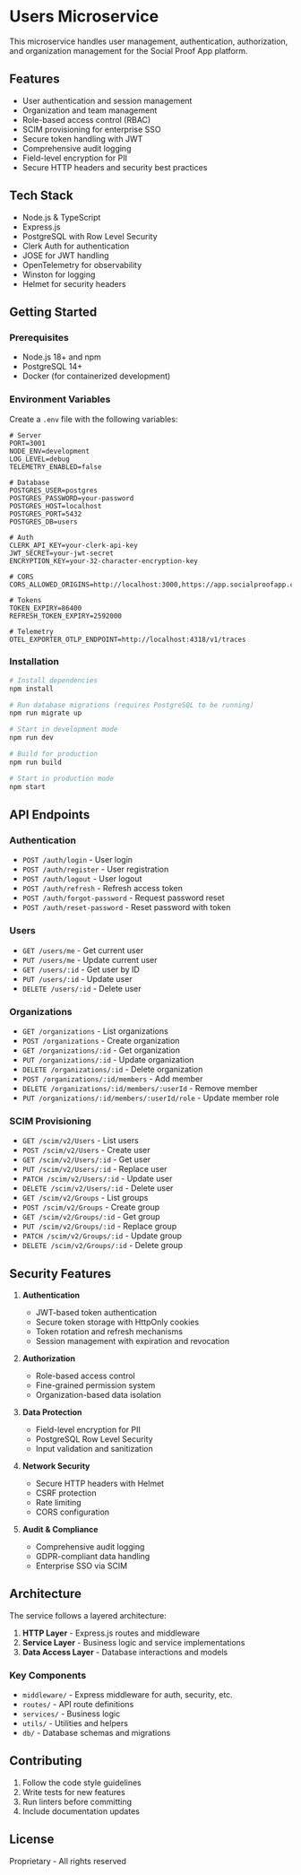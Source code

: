 # Users Microservice

This microservice handles user management, authentication, authorization, and organization management for the Social Proof App platform.

## Features

- User authentication and session management
- Organization and team management
- Role-based access control (RBAC)
- SCIM provisioning for enterprise SSO
- Secure token handling with JWT
- Comprehensive audit logging
- Field-level encryption for PII
- Secure HTTP headers and security best practices

## Tech Stack

- Node.js & TypeScript
- Express.js
- PostgreSQL with Row Level Security
- Clerk Auth for authentication
- JOSE for JWT handling
- OpenTelemetry for observability
- Winston for logging
- Helmet for security headers

## Getting Started

### Prerequisites

- Node.js 18+ and npm
- PostgreSQL 14+
- Docker (for containerized development)

### Environment Variables

Create a `.env` file with the following variables:

```env
# Server
PORT=3001
NODE_ENV=development
LOG_LEVEL=debug
TELEMETRY_ENABLED=false

# Database
POSTGRES_USER=postgres
POSTGRES_PASSWORD=your-password
POSTGRES_HOST=localhost
POSTGRES_PORT=5432
POSTGRES_DB=users

# Auth
CLERK_API_KEY=your-clerk-api-key
JWT_SECRET=your-jwt-secret
ENCRYPTION_KEY=your-32-character-encryption-key

# CORS
CORS_ALLOWED_ORIGINS=http://localhost:3000,https://app.socialproofapp.com

# Tokens
TOKEN_EXPIRY=86400
REFRESH_TOKEN_EXPIRY=2592000

# Telemetry
OTEL_EXPORTER_OTLP_ENDPOINT=http://localhost:4318/v1/traces
```

### Installation

```bash
# Install dependencies
npm install

# Run database migrations (requires PostgreSQL to be running)
npm run migrate up

# Start in development mode
npm run dev

# Build for production
npm run build

# Start in production mode
npm start
```

## API Endpoints

### Authentication

- `POST /auth/login` - User login
- `POST /auth/register` - User registration
- `POST /auth/logout` - User logout
- `POST /auth/refresh` - Refresh access token
- `POST /auth/forgot-password` - Request password reset
- `POST /auth/reset-password` - Reset password with token

### Users

- `GET /users/me` - Get current user
- `PUT /users/me` - Update current user
- `GET /users/:id` - Get user by ID
- `PUT /users/:id` - Update user
- `DELETE /users/:id` - Delete user

### Organizations

- `GET /organizations` - List organizations
- `POST /organizations` - Create organization
- `GET /organizations/:id` - Get organization
- `PUT /organizations/:id` - Update organization
- `DELETE /organizations/:id` - Delete organization
- `POST /organizations/:id/members` - Add member
- `DELETE /organizations/:id/members/:userId` - Remove member
- `PUT /organizations/:id/members/:userId/role` - Update member role

### SCIM Provisioning

- `GET /scim/v2/Users` - List users
- `POST /scim/v2/Users` - Create user
- `GET /scim/v2/Users/:id` - Get user
- `PUT /scim/v2/Users/:id` - Replace user
- `PATCH /scim/v2/Users/:id` - Update user
- `DELETE /scim/v2/Users/:id` - Delete user
- `GET /scim/v2/Groups` - List groups
- `POST /scim/v2/Groups` - Create group
- `GET /scim/v2/Groups/:id` - Get group
- `PUT /scim/v2/Groups/:id` - Replace group
- `PATCH /scim/v2/Groups/:id` - Update group
- `DELETE /scim/v2/Groups/:id` - Delete group

## Security Features

1. **Authentication**

   - JWT-based token authentication
   - Secure token storage with HttpOnly cookies
   - Token rotation and refresh mechanisms
   - Session management with expiration and revocation

2. **Authorization**

   - Role-based access control
   - Fine-grained permission system
   - Organization-based data isolation

3. **Data Protection**

   - Field-level encryption for PII
   - PostgreSQL Row Level Security
   - Input validation and sanitization

4. **Network Security**

   - Secure HTTP headers with Helmet
   - CSRF protection
   - Rate limiting
   - CORS configuration

5. **Audit & Compliance**
   - Comprehensive audit logging
   - GDPR-compliant data handling
   - Enterprise SSO via SCIM

## Architecture

The service follows a layered architecture:

1. **HTTP Layer** - Express.js routes and middleware
2. **Service Layer** - Business logic and service implementations
3. **Data Access Layer** - Database interactions and models

### Key Components

- `middleware/` - Express middleware for auth, security, etc.
- `routes/` - API route definitions
- `services/` - Business logic
- `utils/` - Utilities and helpers
- `db/` - Database schemas and migrations

## Contributing

1. Follow the code style guidelines
2. Write tests for new features
3. Run linters before committing
4. Include documentation updates

## License

Proprietary - All rights reserved
